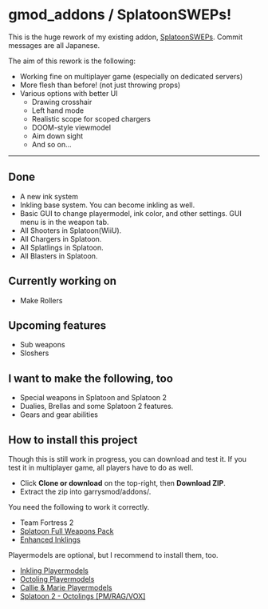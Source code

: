 # gmod_addons / SplatoonSWEPs!
This is the huge rework of my existing addon, [SplatoonSWEPs][1].
Commit messages are all Japanese.

The aim of this rework is the following:
* Working fine on multiplayer game (especially on dedicated servers)
* More flesh than before! (not just throwing props)
* Various options with better UI
    * Drawing crosshair
    * Left hand mode
    * Realistic scope for scoped chargers
    * DOOM-style viewmodel
    * Aim down sight
    * And so on...

***
## Done
* A new ink system
* Inkling base system.
    You can become inkling as well.
* Basic GUI to change playermodel, ink color, and other settings.
    GUI menu is in the weapon tab.
* All Shooters in Splatoon(WiiU).
* All Chargers in Splatoon.
* All Splatlings in Splatoon.
* All Blasters in Splatoon.

## Currently working on
* Make Rollers

## Upcoming features
* Sub weapons
* Sloshers

## I want to make the following, too
* Special weapons in Splatoon and Splatoon 2
* Dualies, Brellas and some Splatoon 2 features.
* Gears and gear abilities

## How to install this project
Though this is still work in progress, you can download and test it.
If you test it in multiplayer game, all players have to do as well.
* Click **Clone or download** on the top-right, then **Download ZIP**.
* Extract the zip into garrysmod/addons/.

You need the following to work it correctly.
* Team Fortress 2
* [Splatoon Full Weapons Pack][4]
* [Enhanced Inklings][5]

Playermodels are optional, but I recommend to install them, too.
* [Inkling Playermodels][6]
* [Octoling Playermodels][7]
* [Callie & Marie Playermodels][8]
* [Splatoon 2 - Octolings [PM/RAG/VOX]][9]

[1]:https://steamcommunity.com/sharedfiles/filedetails/?id=746789974
[2]:https://steamcommunity.com/workshop/filedetails/?id=688236142
[3]:https://www.dropbox.com/sh/c5srxjs38guatmv/AAAsvB8Y-k4KfyNZ4Y_WFEo9a?dl=0
[4]:https://steamcommunity.com/sharedfiles/filedetails/?id=688236142
[5]:https://steamcommunity.com/workshop/filedetails/?id=572513533
[6]:https://steamcommunity.com/sharedfiles/filedetails/?id=479265317
[7]:https://steamcommunity.com/sharedfiles/filedetails/?id=478059724
[8]:https://steamcommunity.com/sharedfiles/filedetails/?id=476149543
[9]:https://steamcommunity.com/sharedfiles/filedetails/?id=1544841933
